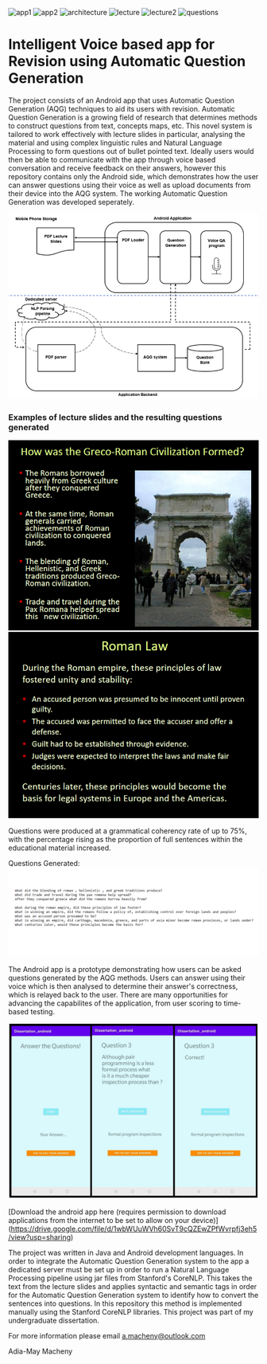 ![app1](https://user-images.githubusercontent.com/53451723/134715213-30ddd7a7-30aa-40fd-acfa-68cde1277d85.png)
![app2](https://user-images.githubusercontent.com/53451723/134715219-960bf184-7ada-46d5-9378-faff1dd283d2.png)
![architecture](https://user-images.githubusercontent.com/53451723/134715225-7fb2fdc4-9263-4576-8e01-b7cbc9e37f5d.png)
![lecture](https://user-images.githubusercontent.com/53451723/134715227-b56f84c2-7535-4f59-a97c-2006dadf47dd.png)
![lecture2](https://user-images.githubusercontent.com/53451723/134715229-1b616fae-3e27-4370-85e5-0a180b274e45.png)
![questions](https://user-images.githubusercontent.com/53451723/134715242-54652e72-a23d-4714-9467-4e192d422d44.png)
# Intelligent Voice based app for Revision using Automatic Question Generation #

The project consists of an Android app that uses Automatic Question Generation (AQG) techniques to aid its users with revision. Automatic Question Generation is a growing field of research that determines methods to construct questions from text, concepts maps, etc. This novel system is tailored to work effectively with lecture slides in particular, analysing the material and using complex linguistic rules and Natural Language Processing to form questions out of bullet pointed text. Ideally users would then be able to communicate with the app through voice based conversation and receive feedback on their answers, however this repository contains only the Android side, which demonstrates how the user can answer questions using their voice as well as upload documents from their device into the AQG system. The working Automatic Question Generation was developed seperately.

![Project Architecture](app/res/architecture.PNG "Project Architecture")

### Examples of lecture slides and the resulting questions generated ###

![Lecture 1](app/res/lecture2.PNG "Lecture 1")
![Lecture 2](app/res/lecture.PNG "Lecture 2")


Questions were produced at a grammatical coherency rate of up to 75%, with the percentage rising as the proportion of full sentences within the educational material increased.

Questions Generated:
![Questions Generated](app/res/questions.PNG "Questions Generated")


The Android app is a prototype demonstrating how users can be asked questions generated by the AQG methods. Users can answer using their voice which is then analysed to determine their answer's correctness, which is relayed back to the user. There are many opportunities for advancing the capabilites of the application, from user scoring to time-based testing.


![Android app](app/res/app2.PNG "Asking Questions to the User")

[Download the android app here (requires permission to download applications from the internet to be set to allow on your device)] (https://drive.google.com/file/d/1wbWUuWVh60SvT9cQZEwZPfWvrpfj3eh5/view?usp=sharing)


The project was written in Java and Android development languages. In order to integrate the Automatic Question Generation system to the app a dedicated server must be set up in order to run a Natural Language Processing pipeline using jar files from Stanford's CoreNLP. This takes the text from the lecture slides and applies syntactic and semantic tags in order for the Automatic Question Generation system to identify how to convert the sentences into questions. In this repository this method is implemented manually using the Stanford CoreNLP libraries. This project was part of my undergraduate dissertation.

For more information please email a.macheny@outlook.com

Adia-May Macheny


